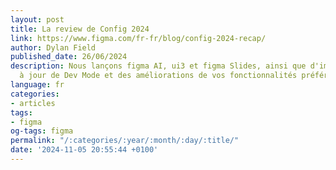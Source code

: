 ```yaml
---
layout: post
title: La review de Config 2024
link: https://www.figma.com/fr-fr/blog/config-2024-recap/
author: Dylan Field
published_date: 26/06/2024
description: Nous lançons figma AI, ui3 et figma Slides, ainsi que d'importantes mises
  à jour de Dev Mode et des améliorations de vos fonctionnalités préférées.
language: fr
categories:
- articles
tags:
- figma
og-tags: figma
permalink: "/:categories/:year/:month/:day/:title/"
date: '2024-11-05 20:55:44 +0100'
---
```

